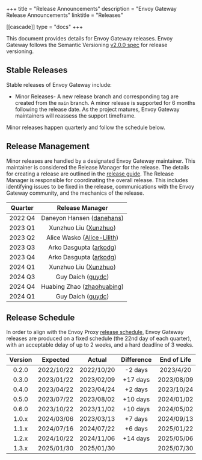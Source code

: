 +++
title = "Release Announcements"
description = "Envoy Gateway Release Announcements"
linktitle = "Releases"

[[cascade]]
type = "docs"
+++

This document provides details for Envoy Gateway releases. Envoy Gateway follows the Semantic Versioning [v2.0.0 spec][]
for release versioning.

## Stable Releases

Stable releases of Envoy Gateway include:

* Minor Releases- A new release branch and corresponding tag are created from the `main` branch. A minor release
  is supported for 6 months following the release date. As the project matures, Envoy Gateway maintainers will reassess
  the support timeframe.

Minor releases happen quarterly and follow the schedule below.

## Release Management

Minor releases are handled by a designated Envoy Gateway maintainer. This maintainer is considered the Release Manager
for the release. The details for creating a release are outlined in the [release guide][].  The Release Manager is
responsible for coordinating the overall release. This includes identifying issues to be fixed in the release,
communications with the Envoy Gateway community, and the mechanics of the release.

| Quarter |                        Release Manager                         |
|:-------:|:--------------------------------------------------------------:|
| 2022 Q4 |    Daneyon Hansen ([danehans](https://github.com/danehans))    |
| 2023 Q1 |    Xunzhuo Liu ([Xunzhuo](https://github.com/Xunzhuo))         |
| 2023 Q2 |    Alice Wasko ([Alice-Lilith](https://github.com/Alice-Lilith))   |
| 2023 Q3 |    Arko Dasgupta ([arkodg](https://github.com/arkodg))         |
| 2023 Q4 |    Arko Dasgupta ([arkodg](https://github.com/arkodg))         |
| 2024 Q1 |    Xunzhuo Liu ([Xunzhuo](https://github.com/Xunzhuo))         |
| 2024 Q3 |    Guy Daich ([guydc](https://github.com/guydc))               |
| 2024 Q4 |    Huabing Zhao ([zhaohuabing](https://github.com/zhaohuabing))|
| 2024 Q1 |    Guy Daich ([guydc](https://github.com/guydc))               |

## Release Schedule

In order to align with the Envoy Proxy [release schedule][], Envoy Gateway releases are produced on a fixed schedule
(the 22nd day of each quarter), with an acceptable delay of up to 2 weeks, and a hard deadline of 3 weeks.

| Version |  Expected   |   Actual    | Difference  | End of Life |
|:-------:|:-----------:|:-----------:|:-----------:|:-----------:|
|  0.2.0  | 2022/10/22  | 2022/10/20  |   -2 days   |  2023/4/20  |
|  0.3.0  | 2023/01/22  | 2023/02/09  |   +17 days  | 2023/08/09  |
|  0.4.0  | 2023/04/22  | 2023/04/24  |   +2 days   | 2023/10/24  |
|  0.5.0  | 2023/07/22  | 2023/08/02  |   +10 days  | 2024/01/02  |
|  0.6.0  | 2023/10/22  | 2023/11/02  |   +10 days  | 2024/05/02  |
|  1.0.x  | 2024/03/06  | 2023/03/13  |   +7 days   | 2024/09/13  |
|  1.1.x  | 2024/07/16	| 2024/07/22  |   +6 days   | 2025/01/22  |
|  1.2.x  | 2024/10/22	| 2024/11/06  |   +14 days  | 2025/05/06  |
|  1.3.x  | 2025/01/30	| 2025/01/30  |             | 2025/07/30  |

[v2.0.0 spec]: https://semver.org/spec/v2.0.0.html
[release guide]: ../../contributions/releasing
[release schedule]: https://github.com/envoyproxy/envoy/blob/main/RELEASES.md#major-release-schedule
